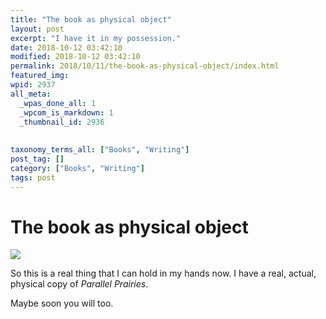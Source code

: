 ```yaml
---
title: "The book as physical object"
layout: post
excerpt: "I have it in my possession."
date: 2018-10-12 03:42:10
modified: 2018-10-12 03:42:10
permalink: 2018/10/11/the-book-as-physical-object/index.html
featured_img: 
wpid: 2937
all_meta: 
  _wpas_done_all: 1
  _wpcom_is_markdown: 1
  _thumbnail_id: 2936
  
  
taxonomy_terms_all: ["Books", "Writing"]
post_tag: []
category: ["Books", "Writing"]
tags: post
---
```


# The book as physical object

![](https://patrickjohanneson.com/wp-content/uploads/2018/10/20181011_2237048532283541660128422.jpg)

So this is a real thing that I can hold in my hands now. I have a real, actual, physical copy of *Parallel Prairies*.

Maybe soon you will too.